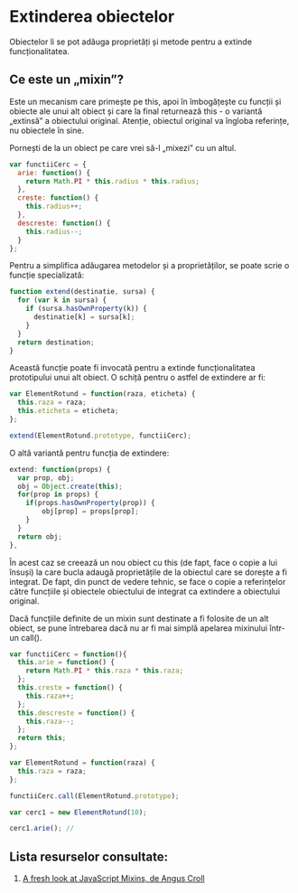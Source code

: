 # Extinderea obiectelor

Obiectelor li se pot adăuga proprietăți și metode pentru a extinde funcționalitatea.

## Ce este un „mixin”?

Este un mecanism care primește pe this, apoi în îmbogățește cu funcții și obiecte ale unui alt obiect și care la final returnează this - o variantă „extinsă” a obiectului original. Atenție, obiectul original va îngloba referințe, nu obiectele în sine.

Pornești de la un obiect pe care vrei să-l „mixezi” cu un altul.

```js
var functiiCerc = {
  arie: function() {
    return Math.PI * this.radius * this.radius;
  },
  creste: function() {
    this.radius++;
  },
  descreste: function() {
    this.radius--;
  }
};
```

Pentru a simplifica adăugarea metodelor și a proprietăților, se poate scrie o funcție specializată:

```js
function extend(destinatie, sursa) {
  for (var k in sursa) {
    if (sursa.hasOwnProperty(k)) {
      destinatie[k] = sursa[k];
    }
  }
  return destination;
}
```

Această funcție poate fi invocată pentru a extinde funcționalitatea prototipului unui alt obiect.
O schiță pentru o astfel de extindere ar fi:

```js
var ElementRotund = function(raza, eticheta) {
  this.raza = raza;
  this.eticheta = eticheta;
};

extend(ElementRotund.prototype, functiiCerc);
```

O altă variantă pentru funcția de extindere:

```js
extend: function(props) {
  var prop, obj;
  obj = Object.create(this);
  for(prop in props) {
    if(props.hasOwnProperty(prop)) {
        obj[prop] = props[prop];
    }
  }
  return obj;
},
```
În acest caz se creează un nou obiect cu this (de fapt, face o copie a lui însuși) la care bucla adaugă proprietățile de la obiectul care se dorește a fi integrat. De fapt, din punct de vedere tehnic, se face o copie a referințelor către funcțiile și obiectele obiectului de integrat ca extindere a obiectului original.

Dacă funcțiile definite de un mixin sunt destinate a fi folosite de un alt obiect, se pune întrebarea dacă nu ar fi mai simplă apelarea mixinului într-un call().

```js
var functiiCerc = function(){
  this.arie = function() {
    return Math.PI * this.raza * this.raza;
  };
  this.creste = function() {
    this.raza++;
  };
  this.descreste = function() {
    this.raza--;
  };
  return this;
};

var ElementRotund = function(raza) {
  this.raza = raza;
};

functiiCerc.call(ElementRotund.prototype);

var cerc1 = new ElementRotund(10);

cerc1.arie(); //
```

## Lista resurselor consultate:

1. [A fresh look at JavaScript Mixins, de  Angus Croll](https://javascriptweblog.wordpress.com/2011/05/31/a-fresh-look-at-javascript-mixins/)
